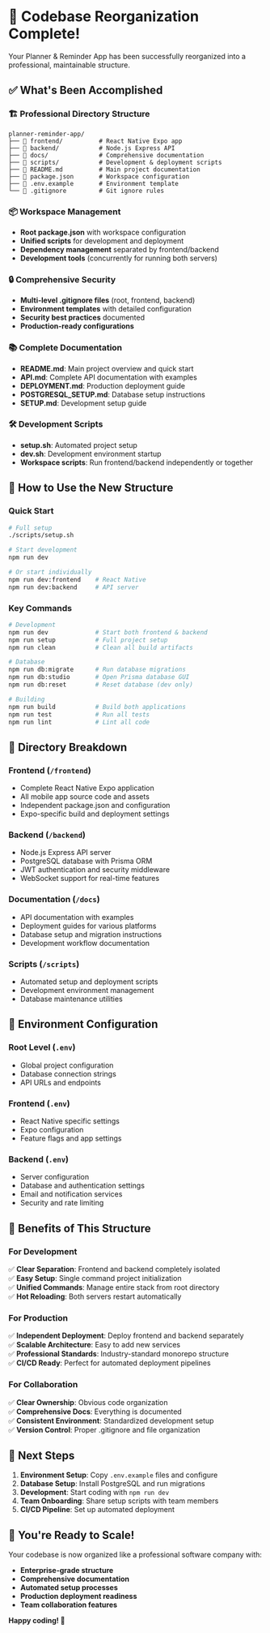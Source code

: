 # 🎉 Codebase Reorganization Complete!

Your Planner & Reminder App has been successfully reorganized into a professional, maintainable structure.

## ✅ **What's Been Accomplished**

### **🏗️ Professional Directory Structure**
```
planner-reminder-app/
├── 📁 frontend/          # React Native Expo app
├── 📁 backend/           # Node.js Express API
├── 📁 docs/              # Comprehensive documentation
├── 📁 scripts/           # Development & deployment scripts
├── 📄 README.md          # Main project documentation
├── 📄 package.json       # Workspace configuration
├── 📄 .env.example       # Environment template
└── 📄 .gitignore         # Git ignore rules
```

### **📦 Workspace Management**
- **Root package.json** with workspace configuration
- **Unified scripts** for development and deployment
- **Dependency management** separated by frontend/backend
- **Development tools** (concurrently for running both servers)

### **🔒 Comprehensive Security**
- **Multi-level .gitignore files** (root, frontend, backend)
- **Environment templates** with detailed configuration
- **Security best practices** documented
- **Production-ready configurations**

### **📚 Complete Documentation**
- **README.md**: Main project overview and quick start
- **API.md**: Complete API documentation with examples
- **DEPLOYMENT.md**: Production deployment guide
- **POSTGRESQL_SETUP.md**: Database setup instructions
- **SETUP.md**: Development setup guide

### **🛠️ Development Scripts**
- **setup.sh**: Automated project setup
- **dev.sh**: Development environment startup
- **Workspace scripts**: Run frontend/backend independently or together

## 🚀 **How to Use the New Structure**

### **Quick Start**
```bash
# Full setup
./scripts/setup.sh

# Start development
npm run dev

# Or start individually
npm run dev:frontend    # React Native
npm run dev:backend     # API server
```

### **Key Commands**
```bash
# Development
npm run dev             # Start both frontend & backend
npm run setup           # Full project setup
npm run clean           # Clean all build artifacts

# Database
npm run db:migrate      # Run database migrations  
npm run db:studio       # Open Prisma database GUI
npm run db:reset        # Reset database (dev only)

# Building
npm run build           # Build both applications
npm run test            # Run all tests
npm run lint            # Lint all code
```

## 📁 **Directory Breakdown**

### **Frontend (`/frontend`)**
- Complete React Native Expo application
- All mobile app source code and assets
- Independent package.json and configuration
- Expo-specific build and deployment settings

### **Backend (`/backend`)**  
- Node.js Express API server
- PostgreSQL database with Prisma ORM
- JWT authentication and security middleware
- WebSocket support for real-time features

### **Documentation (`/docs`)**
- API documentation with examples
- Deployment guides for various platforms
- Database setup and migration instructions
- Development workflow documentation

### **Scripts (`/scripts`)**
- Automated setup and deployment scripts
- Development environment management
- Database maintenance utilities

## 🔧 **Environment Configuration**

### **Root Level (`.env`)**
- Global project configuration
- Database connection strings
- API URLs and endpoints

### **Frontend (`.env`)**
- React Native specific settings
- Expo configuration
- Feature flags and app settings

### **Backend (`.env`)**
- Server configuration
- Database and authentication settings
- Email and notification services
- Security and rate limiting

## 🎯 **Benefits of This Structure**

### **For Development**
✅ **Clear Separation**: Frontend and backend completely isolated  
✅ **Easy Setup**: Single command project initialization  
✅ **Unified Commands**: Manage entire stack from root directory  
✅ **Hot Reloading**: Both servers restart automatically  

### **For Production**
✅ **Independent Deployment**: Deploy frontend and backend separately  
✅ **Scalable Architecture**: Easy to add new services  
✅ **Professional Standards**: Industry-standard monorepo structure  
✅ **CI/CD Ready**: Perfect for automated deployment pipelines  

### **For Collaboration**
✅ **Clear Ownership**: Obvious code organization  
✅ **Comprehensive Docs**: Everything is documented  
✅ **Consistent Environment**: Standardized development setup  
✅ **Version Control**: Proper .gitignore and file organization  

## 🚀 **Next Steps**

1. **Environment Setup**: Copy `.env.example` files and configure
2. **Database Setup**: Install PostgreSQL and run migrations
3. **Development**: Start coding with `npm run dev`
4. **Team Onboarding**: Share setup scripts with team members
5. **CI/CD Pipeline**: Set up automated deployment

## 🎉 **You're Ready to Scale!**

Your codebase is now organized like a professional software company with:
- **Enterprise-grade structure**
- **Comprehensive documentation** 
- **Automated setup processes**
- **Production deployment readiness**
- **Team collaboration features**

**Happy coding! 🚀**